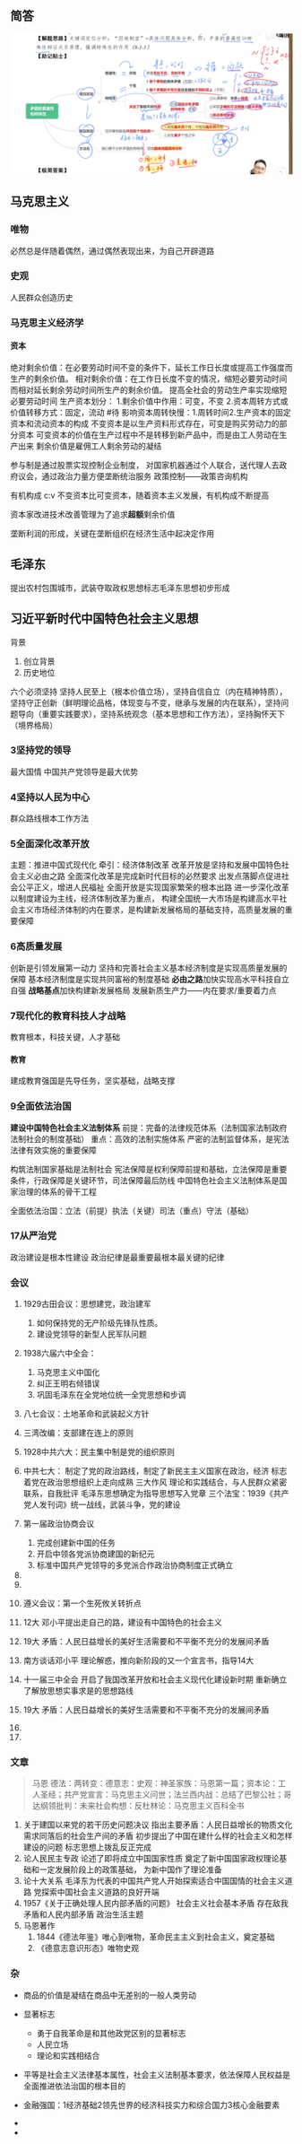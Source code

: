## 简答
![](https://raw.githubusercontent.com/haoye11/image/main/img/20241210163612085.png)

## 马克思主义

### 唯物
必然总是伴随着偶然，通过偶然表现出来，为自己开辟道路
### 史观
人民群众创造历史

### 马克思主义经济学


#### 资本
绝对剩余价值：在必要劳动时间不变的条件下，延长工作日长度或提高工作强度而生产的剩余价值。
相对剩余价值：在工作日长度不变的情况，缩短必要劳动时间而相对延长剩余劳动时间所生产的剩余价值。
提高全社会的劳动生产率实现缩短必要劳动时间
生产资本划分：
	1.剩余价值中作用：可变，不变
	2.资本周转方式或价值转移方式：固定，流动
#待 
影响资本周转快慢：1.周转时间2.生产资本的固定资本和流动资本的构成
不变资本是以生产资料形式存在，可变是购买劳动力的部分资本
可变资本的价值在生产过程中不是转移到新产品中，而是由工人劳动在生产出来
剩余价值是雇佣工人剩余劳动的凝结

参与制是通过股票实现控制企业制度，
对国家机器通过个人联合，送代理人去政府议会，通过政治力量方便垄断统治服务
政策控制——政策咨询机构

有机构成
c:v 不变资本比可变资本，随着资本主义发展，有机构成不断提高

资本家改进技术改善管理为了追求**超额**剩余价值

垄断利润的形成，关键在垄断组织在经济生活中起决定作用

## 毛泽东
提出农村包围城市，武装夺取政权思想标志毛泽东思想初步形成

## 习近平新时代中国特色社会主义思想
 
 背景
1. 创立背景
2. 历史地位

六个必须坚持
坚持人民至上（根本价值立场），坚持自信自立（内在精神特质），坚持守正创新（鲜明理论品格，体现变与不变，继承与发展的内在联系），坚持问题导向（重要实践要求），坚持系统观念（基本思想和工作方法），坚持胸怀天下（境界格局）
### 3坚持党的领导
最大国情 
中国共产党领导是最大优势
### 4坚持以人民为中心
群众路线根本工作方法
### 5全面深化改革开放
主题：推进中国式现代化
牵引：经济体制改革
改革开放是坚持和发展中国特色社会主义必由之路
全面深化改革是完成新时代目标的必然要求
出发点落脚点促进社会公平正义，增进人民福祉
全面开放是实现国家繁荣的根本出路
进一步深化改革 以制度建设为主线，经济体制改革为重点，
构建全国统一大市场是构建高水平社会主义市场经济体制的内在要求，是构建新发展格局的基础支持，高质量发展的重要保障
### 6高质量发展
创新是引领发展第一动力
坚持和完善社会主义基本经济制度是实现高质量发展的保障
基本经济制度是实现共同富裕的制度基础
**必由之路**加快实现高水平科技自立自强
**战略基点**加快构建新发展格局
发展新质生产力——内在要求/重要着力点
### 7现代化的教育科技人才战略
教育根本，科技关键，人才基础
#### 教育
建成教育强国是先导任务，坚实基础，战略支撑

### 9全面依法治国
**建设中国特色社会主义法制体系**
前提：完备的法律规范体系（法制国家法制政府法制社会的制度基础）
重点：高效的法制实施体系
严密的法制监督体系，是宪法法律有效实施的重要保障

构筑法制国家基础是法制社会
宪法保障是权利保障前提和基础，立法保障是重要条件，行政保障是关键环节，司法保障最后防线
中国特色社会主义法制体系是国家治理的体系的骨干工程

全面依法治国：立法（前提）执法（关键）司法（重点）守法（基础）
### 17从严治党
政治建设是根本性建设
政治纪律是最重要最根本最关键的纪律

### 会议
1. 1929古田会议：思想建党，政治建军
   1. 如何保持党的无产阶级先锋队性质。
   2. 建设党领导的新型人民军队问题
2. 1938六届六中全会：
   1. 马克思主义中国化
   2. 纠正王明右倾错误
   3. 巩固毛泽东在全党地位统一全党思想和步调
3. 八七会议：土地革命和武装起义方针
4. 三湾改编：支部建在连上的原则
5. 1928中共六大：民主集中制是党的组织原则
6. 中共七大：
    制定了党的政治路线，制定了新民主主义国家在政治，经济
    标志着党在政治思想组织上走向成熟
    三大作风
		理论和实践结合，与人民群众紧密联系，自我批评
	毛泽东思想确定为指导思想写入党章
	三个法宝：1939《共产党人发刊词》统一战线，武装斗争，党的建设 
6. 第一届政治协商会议
   1. 完成创建新中国的任务
   2. 开启中领各党派协商建国的新纪元
   3. 标准中国共产党领导的多党派合作政治协商制度正式确立
7. 
8. 
9. 遵义会议：第一个生死攸关转折点
10. 12大
   邓小平提出走自己的路，建设有中国特色的社会主义 
11. 19大
   矛盾：人民日益增长的美好生活需要和不平衡不充分的发展间矛盾
12. 南方谈话邓小平
    理论解惑，推向新阶段的又一个宣言书，指导14大
13. 十一届三中全会
    开启了我国改革开放和社会主义现代化建设新时期
    重新确立了解放思想实事求是的思想路线
1. 19大
   矛盾：人民日益增长的美好生活需要和不平衡不充分的发展间矛盾
15. 

1. 
  

### 文章
>马恩
>德法：两转变：德意志：史观：神圣家族：马恩第一篇；资本论：工人圣经；共产党宣言：马克思主义问世；法兰西内战：总结了巴黎公社；哥达纲领批判：未来社会构想：反杜林论：马克思主义百科全书
1. 关于建国以来党的若干历史问题决议
   指出主要矛盾：人民日益增长的物质文化需求同落后的社会生产间的矛盾
   初步提出了中国在建什么样的社会主义和怎样建设的问题
   标志思想上拨乱反正完成
1. 论人民民主专政
   论述了即将成立中国国家性质
   奠定了新中国国家政权理论基础和一定发展阶段上的政策基础，
   为新中国作了理论准备
3. 论十大关系
   毛泽东为代表的中国共产党人开始探索适合中国国情的社会主义道路
   党探索中国社会主义道路的良好开端
4. 1957《关于正确处理人民内部矛盾的问题》
   社会主义社会基本矛盾
   存在敌我矛盾和人民内部矛盾
   政治生活主题
5. 马恩著作
   1. 1844《德法年鉴》唯心到唯物，革命民主主义到社会主义，奠定基础
   2. 《德意志意识形态》唯物史观
### 杂
- 商品的价值是凝结在商品中无差别的一般人类劳动
- 显著标志
  - 勇于自我革命是和其他政党区别的显著标志
  - 人民立场
  - 理论和实践相结合
- 平等是社会主义法律基本属性，社会主义法制基本要求，依法保障人民权益是全面推进依法治国的根本目的
- 金融强国：1经济基础2领先世界的经济科技实力和综合国力3核心金融要素
- 



 -

>